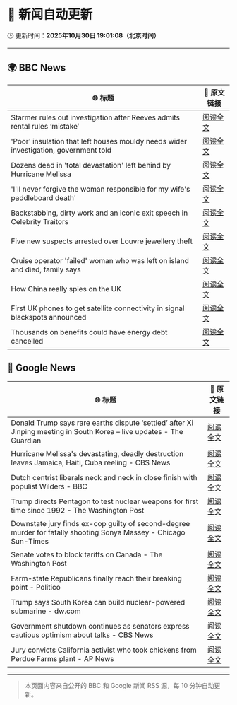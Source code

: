 # 🧠 新闻自动更新

🕒 更新时间：**2025年10月30日 19:01:08（北京时间）**

---

## 🌍 BBC News

| 🌐 标题 | 🔗 原文链接 |
|--------|-------------|
| Starmer rules out investigation after Reeves admits rental rules ‘mistake’ | [阅读全文](https://www.bbc.com/news/articles/cd04d0yxnrvo?at_medium=RSS&at_campaign=rss) |
| 'Poor' insulation that left houses mouldy needs wider investigation, government told | [阅读全文](https://www.bbc.com/news/articles/ce8g3018krro?at_medium=RSS&at_campaign=rss) |
| Dozens dead in 'total devastation' left behind by Hurricane Melissa | [阅读全文](https://www.bbc.com/news/articles/cy0kvrnyy4wo?at_medium=RSS&at_campaign=rss) |
| 'I'll never forgive the woman responsible for my wife's paddleboard death' | [阅读全文](https://www.bbc.com/news/articles/c9wv8gpneywo?at_medium=RSS&at_campaign=rss) |
| Backstabbing, dirty work and an iconic exit speech in Celebrity Traitors | [阅读全文](https://www.bbc.com/news/articles/c98n7k67y95o?at_medium=RSS&at_campaign=rss) |
| Five new suspects arrested over Louvre jewellery theft | [阅读全文](https://www.bbc.com/news/articles/cz91jnyelq2o?at_medium=RSS&at_campaign=rss) |
| Cruise operator 'failed' woman who was left on island and died, family says | [阅读全文](https://www.bbc.com/news/articles/cwyndvj3640o?at_medium=RSS&at_campaign=rss) |
| How China really spies on the UK | [阅读全文](https://www.bbc.com/news/articles/cgr4xpyrkdqo?at_medium=RSS&at_campaign=rss) |
| First UK phones to get satellite connectivity in signal blackspots announced | [阅读全文](https://www.bbc.com/news/articles/c993m88jer9o?at_medium=RSS&at_campaign=rss) |
| Thousands on benefits could have energy debt cancelled | [阅读全文](https://www.bbc.com/news/articles/c4gpzynky88o?at_medium=RSS&at_campaign=rss) |

## 📰 Google News

| 🌐 标题 | 🔗 原文链接 |
|--------|-------------|
| Donald Trump says rare earths dispute ‘settled’ after Xi Jinping meeting in South Korea – live updates - The Guardian | [阅读全文](https://news.google.com/rss/articles/CBMimwFBVV95cUxPZ3FwWFhaalNIMm5YcUcwT19rNTVhdWRkM3hEUXc0QzVtRnIwZDV5cWdycThjX3dTWjNXM3RaS2xVN1JkOFpoQmdVZXlvMGxyMDROV29NXzFKVXRfNEtLeVRFeHJSZVF0c3l0Y1NjSEdvS0tIeHlqZTU1V3RMdXRCUWk2b2VGQkVXTkQ0dEk1RnI1N1hGZUk2QTYzUQ?oc=5) |
| Hurricane Melissa's devastating, deadly destruction leaves Jamaica, Haiti, Cuba reeling - CBS News | [阅读全文](https://news.google.com/rss/articles/CBMihAFBVV95cUxPOG9xQ0g3TGxueWRSUXNYZ1AwWk5JSU5fdXhadk82MXExM2R4N1pkTkU1Um12TTlKN0tXdHF5Zjk4SXd1cWFNSDJEZFlaZFM2eDI4Y2pmbEVyRGR0SXQ2X01kTzVKUVQwWUNwLVBfRm93SVlKMGprYlR1RXNya3ZReGRENGTSAYoBQVVfeXFMTXFIZWRIdmxycUgza1hwUFFSY2VBVVJiVms2bzd4ejRPS3I3WjJ4TFVGSFVqWmN6VjFHdTdFZ0ttNlQzMURYQnk2MFp2dE9tQjBVbWJObG5lRUxzZ1E0NnNPTVplU3JLVFgzdEk5ZXBfWFJXc2tSWlVCc09ZdFRMTVlvOUY1a0ZnS1hn?oc=5) |
| Dutch centrist liberals neck and neck in close finish with populist Wilders - BBC | [阅读全文](https://news.google.com/rss/articles/CBMiWkFVX3lxTE5nWUFZaTJhYmxRalJpWTJ0eWdBVE83OUU0TUplMlFwRTg3LWphcnlwVGdBTW5NaVFrR3Z4SmtCbHpYRDlvMU1iaFFvakFWLXpCMWhHWlFjdFZ3QdIBX0FVX3lxTFA1ajQ2ajk5MEVTeW9Ld1drQ3ZpSVJRbkppdmhXNnpHY0lWX0VHM1VoeDZvbTQwSG50czhnc1lYQ0ZPWUl3Q1piQ2FKYXVMMHBNeG5jOFh5UnR4Y2VoRmRv?oc=5) |
| Trump directs Pentagon to test nuclear weapons for first time since 1992 - The Washington Post | [阅读全文](https://news.google.com/rss/articles/CBMiggFBVV95cUxQNlZyTTVfLU9sSTJFbHVUZkpESFFFRkt6ek1Lck1LY1MxUVZPRjFQYktGYWxUTHRQUWdITXVfMVJqRGhLSDN2bEJVUjR5YUtLSkhsdjBDaHFZcG05dmFHVGZTRkMxRDRnaXZyaVdCMDd2MWxqcVBrWDRVSlJzZWFPM0F3?oc=5) |
| Downstate jury finds ex-cop guilty of second-degree murder for fatally shooting Sonya Massey - Chicago Sun-Times | [阅读全文](https://news.google.com/rss/articles/CBMisgFBVV95cUxOR2xCYi04b2RuNGR5OWNSUGtMQTJUNEQwX1FjenpVY0tvUlVUMXlMaVI4NFdad0ZSbDdDY0tsZ2FnMk41UG8xX3dJVnUwYkF3OUF6eWs1emFRVmsycU12T05KeWZzWnFQNmtkNU9kZWEzWFJES3JvTWd2SF9mTktBclNWU2dNY3MyQm41OWxaSnpYZ1ZyTmNSb0Y3Si0xTzRUR3pITnhONlRlVmlNYWd5T2V3?oc=5) |
| Senate votes to block tariffs on Canada - The Washington Post | [阅读全文](https://news.google.com/rss/articles/CBMijAFBVV95cUxNQVJiempjeGxvdldWdHdUZ1Nqamt5Tlp5dndLMGFTSDZHemU4V1pmTVkyamw3eDV1X003LU0tMGktczY0V3I0VFZFU2d2UW9HWnMzRmthU0g0LW1TVmFoM2VGZzFZOV9MMUNIWmpTRzRIX3A4c1premRjRTg4Nms5QzdOR2tBWlg5aDMtaQ?oc=5) |
| Farm-state Republicans finally reach their breaking point - Politico | [阅读全文](https://news.google.com/rss/articles/CBMilgFBVV95cUxNNENPZ00zOUphZ2pBNlE1dmNxU3oyblBBNXJVV0kweWtZR3IwM18yR3ZhWmtkd3J1WEtiMlU3dVl3b1BxQ1ZUbjU2NU15cXNQVVpMSDlnOVB0LTE0WUZKZmFNMGJEN2hiMDl6Ylp1ZnpEYlY2RHlaY2NuTW1sYTFHMWUzUmVzRHRVSWlNQndyTlZfYXRmeWc?oc=5) |
| Trump says South Korea can build nuclear-powered submarine - dw.com | [阅读全文](https://news.google.com/rss/articles/CBMilgFBVV95cUxPR1U4VHBuWUlGWWxtNHN3ZE94T3l0SGlnSUV0ZmNTZXJIdGk0enRVOUZGNmdQVGRmSkxjbUs5enFOb1V5SWhDa2pMTkp2cW1vcG9oMGZJQW1ZLWpjeFZmRWxFcTVDV1hESE80Y0g5T1NEMllxaVZBaGVCY1N5Y2NnUVhvbXhSdFBTa0dYYktubkNsc2xsT3fSAZYBQVVfeXFMTVliUjczalRxNHBpT2VNXzVLOEpGMzZtSmtaZWttdHRkV0JpOEREOWZtTGx4MlJuNWZTdDF0eTVXZmdtTEcyRHU5MjBabVpxMUs5YkNZOWFiOF9lZFJ0WmFqU2MwZElOS04xXzJ0b2FGUTZJYTJyTWdyUXlUQzdMWnJ0bFNXM3dvREwwU2REa2RfcmZhZVZB?oc=5) |
| Government shutdown continues as senators express cautious optimism about talks - CBS News | [阅读全文](https://news.google.com/rss/articles/CBMijwFBVV95cUxOb193QllWRkh4WTdjTUoyMk0tdjN4VWNLRUJrSnJrdzUwTW5PTUk4XzlMbjkzb3NraDZ5eE9ZV3lkUDV2MjNkX3pvUUpyVG00YjZoUGR2S25lb3pBY1RnMXlvNm1TYmFQVjhpQWUyNV9LTDlQQkdUakYtbWt1c0ZYcS1tRXo1QV9ucVhZTWtVQdIBlAFBVV95cUxQekpVN0NURkEzbTBXOGFETHV5Szc4NEp6T2lxU0UwbHd2RXZSMVdzYnZaQmZRUzUyZWpqRjlJbVd4UzlHTEowbTlKb1QzZTUzNFEyZ3FjM0oxODRQaTc3RElrYjBZMndMdE05UWE3c0VVaFRFSE1LaEJtQll3aU5PbTR1cHNROUtKTURLYzhzdnhxX2VH?oc=5) |
| Jury convicts California activist who took chickens from Perdue Farms plant - AP News | [阅读全文](https://news.google.com/rss/articles/CBMirAFBVV95cUxPS3ZOTWJ0czRreXViYy0wSzJVdWZRdFJtTy1jVXpLQTZkYnpwVkhKSzdYaUUxTkNrOW1BLUVuR1pqTGhmczJzZVh1bEIxbkhhZG5KMmt4UFQ3SUllUWZwc0tDME95Ri1qNXRHb1lYSll5VWw1OFB1MEZhYjF3WS1ON2stQjJVUmF1UWRaTzhHWGdtRE5laFlOMkVoSXo2U1M4MEJDcjJpY09mLWpN?oc=5) |

---
> 本页面内容来自公开的 BBC 和 Google 新闻 RSS 源，每 10 分钟自动更新。
